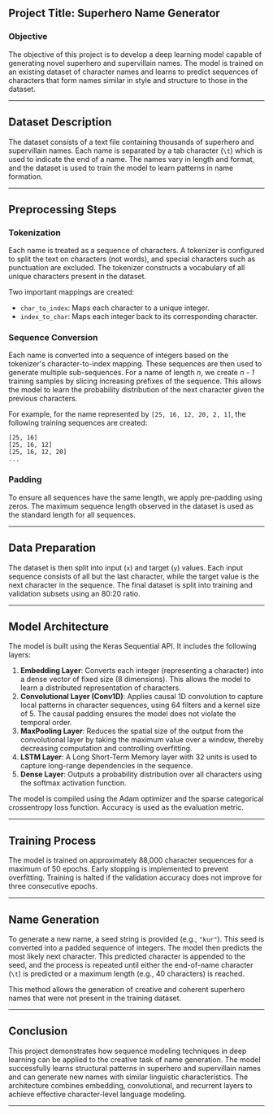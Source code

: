 
## Project Title: Superhero Name Generator

### Objective

The objective of this project is to develop a deep learning model capable of generating novel superhero and supervillain names. The model is trained on an existing dataset of character names and learns to predict sequences of characters that form names similar in style and structure to those in the dataset.

---

## Dataset Description

The dataset consists of a text file containing thousands of superhero and supervillain names. Each name is separated by a tab character (`\t`) which is used to indicate the end of a name. The names vary in length and format, and the dataset is used to train the model to learn patterns in name formation.

---

## Preprocessing Steps

### Tokenization

Each name is treated as a sequence of characters. A tokenizer is configured to split the text on characters (not words), and special characters such as punctuation are excluded. The tokenizer constructs a vocabulary of all unique characters present in the dataset.

Two important mappings are created:

* `char_to_index`: Maps each character to a unique integer.
* `index_to_char`: Maps each integer back to its corresponding character.

### Sequence Conversion

Each name is converted into a sequence of integers based on the tokenizer's character-to-index mapping. These sequences are then used to generate multiple sub-sequences. For a name of length *n*, we create *n - 1* training samples by slicing increasing prefixes of the sequence. This allows the model to learn the probability distribution of the next character given the previous characters.

For example, for the name represented by `[25, 16, 12, 20, 2, 1]`, the following training sequences are created:

```
[25, 16]
[25, 16, 12]
[25, 16, 12, 20]
...
```

### Padding

To ensure all sequences have the same length, we apply pre-padding using zeros. The maximum sequence length observed in the dataset is used as the standard length for all sequences.

---

## Data Preparation

The dataset is then split into input (`x`) and target (`y`) values. Each input sequence consists of all but the last character, while the target value is the next character in the sequence. The final dataset is split into training and validation subsets using an 80:20 ratio.

---

## Model Architecture

The model is built using the Keras Sequential API. It includes the following layers:

1. **Embedding Layer**: Converts each integer (representing a character) into a dense vector of fixed size (8 dimensions). This allows the model to learn a distributed representation of characters.
2. **Convolutional Layer (Conv1D)**: Applies causal 1D convolution to capture local patterns in character sequences, using 64 filters and a kernel size of 5. The causal padding ensures the model does not violate the temporal order.
3. **MaxPooling Layer**: Reduces the spatial size of the output from the convolutional layer by taking the maximum value over a window, thereby decreasing computation and controlling overfitting.
4. **LSTM Layer**: A Long Short-Term Memory layer with 32 units is used to capture long-range dependencies in the sequence.
5. **Dense Layer**: Outputs a probability distribution over all characters using the softmax activation function.

The model is compiled using the Adam optimizer and the sparse categorical crossentropy loss function. Accuracy is used as the evaluation metric.

---

## Training Process

The model is trained on approximately 88,000 character sequences for a maximum of 50 epochs. Early stopping is implemented to prevent overfitting. Training is halted if the validation accuracy does not improve for three consecutive epochs.

---

## Name Generation

To generate a new name, a seed string is provided (e.g., `"kur"`). This seed is converted into a padded sequence of integers. The model then predicts the most likely next character. This predicted character is appended to the seed, and the process is repeated until either the end-of-name character (`\t`) is predicted or a maximum length (e.g., 40 characters) is reached.

This method allows the generation of creative and coherent superhero names that were not present in the training dataset.

---

## Conclusion

This project demonstrates how sequence modeling techniques in deep learning can be applied to the creative task of name generation. The model successfully learns structural patterns in superhero and supervillain names and can generate new names with similar linguistic characteristics. The architecture combines embedding, convolutional, and recurrent layers to achieve effective character-level language modeling.

---


